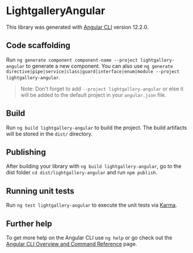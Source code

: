 # LightgalleryAngular

This library was generated with [Angular CLI](https://github.com/angular/angular-cli) version 12.2.0.

## Code scaffolding

Run `ng generate component component-name --project lightgallery-angular` to generate a new component. You can also use `ng generate directive|pipe|service|class|guard|interface|enum|module --project lightgallery-angular`.
> Note: Don't forget to add `--project lightgallery-angular` or else it will be added to the default project in your `angular.json` file. 

## Build

Run `ng build lightgallery-angular` to build the project. The build artifacts will be stored in the `dist/` directory.

## Publishing

After building your library with `ng build lightgallery-angular`, go to the dist folder `cd dist/lightgallery-angular` and run `npm publish`.

## Running unit tests

Run `ng test lightgallery-angular` to execute the unit tests via [Karma](https://karma-runner.github.io).

## Further help

To get more help on the Angular CLI use `ng help` or go check out the [Angular CLI Overview and Command Reference](https://angular.io/cli) page.

